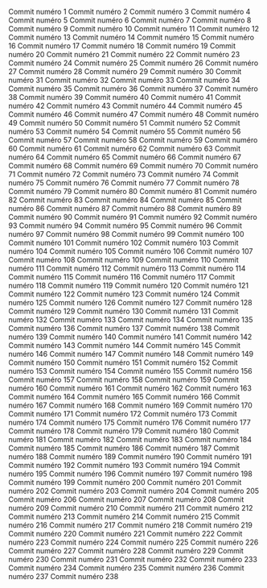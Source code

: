 Commit numéro 1
Commit numéro 2
Commit numéro 3
Commit numéro 4
Commit numéro 5
Commit numéro 6
Commit numéro 7
Commit numéro 8
Commit numéro 9
Commit numéro 10
Commit numéro 11
Commit numéro 12
Commit numéro 13
Commit numéro 14
Commit numéro 15
Commit numéro 16
Commit numéro 17
Commit numéro 18
Commit numéro 19
Commit numéro 20
Commit numéro 21
Commit numéro 22
Commit numéro 23
Commit numéro 24
Commit numéro 25
Commit numéro 26
Commit numéro 27
Commit numéro 28
Commit numéro 29
Commit numéro 30
Commit numéro 31
Commit numéro 32
Commit numéro 33
Commit numéro 34
Commit numéro 35
Commit numéro 36
Commit numéro 37
Commit numéro 38
Commit numéro 39
Commit numéro 40
Commit numéro 41
Commit numéro 42
Commit numéro 43
Commit numéro 44
Commit numéro 45
Commit numéro 46
Commit numéro 47
Commit numéro 48
Commit numéro 49
Commit numéro 50
Commit numéro 51
Commit numéro 52
Commit numéro 53
Commit numéro 54
Commit numéro 55
Commit numéro 56
Commit numéro 57
Commit numéro 58
Commit numéro 59
Commit numéro 60
Commit numéro 61
Commit numéro 62
Commit numéro 63
Commit numéro 64
Commit numéro 65
Commit numéro 66
Commit numéro 67
Commit numéro 68
Commit numéro 69
Commit numéro 70
Commit numéro 71
Commit numéro 72
Commit numéro 73
Commit numéro 74
Commit numéro 75
Commit numéro 76
Commit numéro 77
Commit numéro 78
Commit numéro 79
Commit numéro 80
Commit numéro 81
Commit numéro 82
Commit numéro 83
Commit numéro 84
Commit numéro 85
Commit numéro 86
Commit numéro 87
Commit numéro 88
Commit numéro 89
Commit numéro 90
Commit numéro 91
Commit numéro 92
Commit numéro 93
Commit numéro 94
Commit numéro 95
Commit numéro 96
Commit numéro 97
Commit numéro 98
Commit numéro 99
Commit numéro 100
Commit numéro 101
Commit numéro 102
Commit numéro 103
Commit numéro 104
Commit numéro 105
Commit numéro 106
Commit numéro 107
Commit numéro 108
Commit numéro 109
Commit numéro 110
Commit numéro 111
Commit numéro 112
Commit numéro 113
Commit numéro 114
Commit numéro 115
Commit numéro 116
Commit numéro 117
Commit numéro 118
Commit numéro 119
Commit numéro 120
Commit numéro 121
Commit numéro 122
Commit numéro 123
Commit numéro 124
Commit numéro 125
Commit numéro 126
Commit numéro 127
Commit numéro 128
Commit numéro 129
Commit numéro 130
Commit numéro 131
Commit numéro 132
Commit numéro 133
Commit numéro 134
Commit numéro 135
Commit numéro 136
Commit numéro 137
Commit numéro 138
Commit numéro 139
Commit numéro 140
Commit numéro 141
Commit numéro 142
Commit numéro 143
Commit numéro 144
Commit numéro 145
Commit numéro 146
Commit numéro 147
Commit numéro 148
Commit numéro 149
Commit numéro 150
Commit numéro 151
Commit numéro 152
Commit numéro 153
Commit numéro 154
Commit numéro 155
Commit numéro 156
Commit numéro 157
Commit numéro 158
Commit numéro 159
Commit numéro 160
Commit numéro 161
Commit numéro 162
Commit numéro 163
Commit numéro 164
Commit numéro 165
Commit numéro 166
Commit numéro 167
Commit numéro 168
Commit numéro 169
Commit numéro 170
Commit numéro 171
Commit numéro 172
Commit numéro 173
Commit numéro 174
Commit numéro 175
Commit numéro 176
Commit numéro 177
Commit numéro 178
Commit numéro 179
Commit numéro 180
Commit numéro 181
Commit numéro 182
Commit numéro 183
Commit numéro 184
Commit numéro 185
Commit numéro 186
Commit numéro 187
Commit numéro 188
Commit numéro 189
Commit numéro 190
Commit numéro 191
Commit numéro 192
Commit numéro 193
Commit numéro 194
Commit numéro 195
Commit numéro 196
Commit numéro 197
Commit numéro 198
Commit numéro 199
Commit numéro 200
Commit numéro 201
Commit numéro 202
Commit numéro 203
Commit numéro 204
Commit numéro 205
Commit numéro 206
Commit numéro 207
Commit numéro 208
Commit numéro 209
Commit numéro 210
Commit numéro 211
Commit numéro 212
Commit numéro 213
Commit numéro 214
Commit numéro 215
Commit numéro 216
Commit numéro 217
Commit numéro 218
Commit numéro 219
Commit numéro 220
Commit numéro 221
Commit numéro 222
Commit numéro 223
Commit numéro 224
Commit numéro 225
Commit numéro 226
Commit numéro 227
Commit numéro 228
Commit numéro 229
Commit numéro 230
Commit numéro 231
Commit numéro 232
Commit numéro 233
Commit numéro 234
Commit numéro 235
Commit numéro 236
Commit numéro 237
Commit numéro 238
